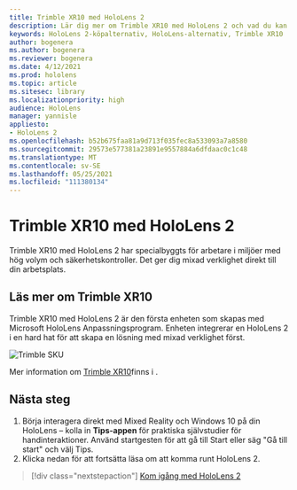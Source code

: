 ```yaml
---
title: Trimble XR10 med HoloLens 2
description: Lär dig mer om Trimble XR10 med HoloLens 2 och vad du kan göra när du har skaffat en egen.
keywords: HoloLens 2-köpalternativ, HoloLens-alternativ, Trimble XR10
author: bogenera
ms.author: bogenera
ms.reviewer: bogenera
ms.date: 4/12/2021
ms.prod: hololens
ms.topic: article
ms.sitesec: library
ms.localizationpriority: high
audience: HoloLens
manager: yannisle
appliesto:
- HoloLens 2
ms.openlocfilehash: b52b675faa81a9d713f035fec8a533093a7a8580
ms.sourcegitcommit: 29573e577381a23891e9557884a6dfdaac0c1c48
ms.translationtype: MT
ms.contentlocale: sv-SE
ms.lasthandoff: 05/25/2021
ms.locfileid: "111380134"
---
```

# <a name="trimble-xr10-with-hololens-2"></a>Trimble XR10 med HoloLens 2

Trimble XR10 med HoloLens 2 har specialbyggts för arbetare i miljöer med hög volym och säkerhetskontroller. Det ger dig mixad verklighet direkt till din arbetsplats.

## <a name="learn-about-trimble-xr10"></a>Läs mer om Trimble XR10

Trimble XR10 med HoloLens 2 är den första enheten som skapas med Microsoft HoloLens Anpassningsprogram. Enheten integrerar en HoloLens 2 i en hard hat för att skapa en lösning med mixad verklighet först.

![Trimble SKU](./images/trimble-ed.png)

Mer information om [Trimble XR10](https://fieldtech.trimble.com/en/product/trimble-xr10-with-hololens-2)finns i .

## <a name="next-steps"></a>Nästa steg

1. Börja interagera direkt med Mixed Reality och Windows 10 på din HoloLens – kolla in **Tips-appen** för praktiska självstudier för handinteraktioner. Använd startgesten för att gå till Start eller säg "Gå till start" och välj Tips.
1. Klicka nedan för att fortsätta läsa om att komma runt HoloLens 2.

> [!div class="nextstepaction"]
> [Kom igång med HoloLens 2](hololens2-basic-usage.md)